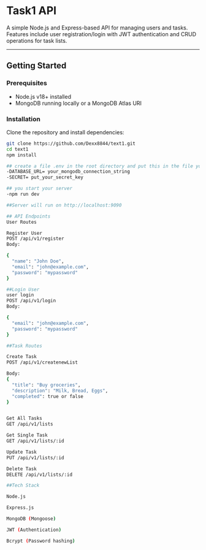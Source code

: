 # Task1 API

A simple Node.js and Express-based API for managing users and tasks.  
Features include user registration/login with JWT authentication and CRUD operations for task lists.

---

## Getting Started

### Prerequisites
- Node.js v18+ installed
- MongoDB running locally or a MongoDB Atlas URI

### Installation
Clone the repository and install dependencies:

```bash
git clone https://github.com/Dexx8844/text1.git
cd text1
npm install

## create a file .env in the root directory and put this in the file you created
-DATABASE_URL= your_mongodb_connection_string
-SECRET= put_your_secret_key

## you start your server
-npm run dev

##Server will run on http://localhost:9090

## API Endpoints
User Routes

Register User
POST /api/v1/register
Body:

{
  "name": "John Doe",
  "email": "john@example.com",
  "password": "mypassword"
}

##Login User
user login 
POST /api/v1/login
Body:

{
  "email": "john@example.com",
  "password": "mypassword"
}

##Task Routes

Create Task
POST /api/v1/createnewList

Body:
{
  "title": "Buy groceries",
  "description": "Milk, Bread, Eggs",
  "completed": true or false
}


Get All Tasks
GET /api/v1/lists

Get Single Task
GET /api/v1/lists/:id

Update Task
PUT /api/v1/lists/:id

Delete Task
DELETE /api/v1/lists/:id

##Tech Stack

Node.js

Express.js

MongoDB (Mongoose)

JWT (Authentication)

Bcrypt (Password hashing)